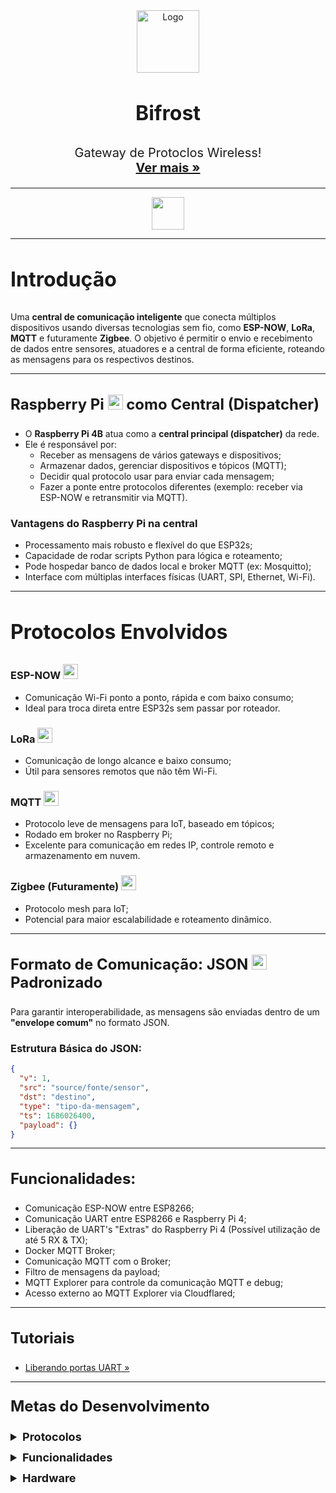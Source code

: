 <!--
<img src="https://oyster.ignimgs.com/mediawiki/apis.ign.com/marvel-studios-cinematic-universe/7/7e/Bifrost1.jpg" style="width:100%; height:200px; object-fit: cover;">

<hr>
-->
<div align="center">
  <a href="http://bifrost.kerlonr.com.br">
    <img src="https://i.ibb.co/Zz7hnGtY/logo-bifrost.png" alt="Logo" width="100" height="100">
  </a>

<h3 align="center" style="font-size:32px;">Bifrost</h3>

  <p align="center" style="font-size:20px;">
    Gateway de Protoclos Wireless!
    <br />
    <a href="https://github.com/thalesgmartins/bifrost"><strong>Ver mais »</strong></a>
    <br>
    <hr>
    <img style="height:52px;" src="https://skillicons.dev/icons?i=python,docker,arduino,raspberrypi&theme=dark" />
    <hr>
</div>

<h3 style="font-size:32px">Introdução</h3>
<p>
  Uma <strong>central de comunicação inteligente</strong> que conecta múltiplos dispositivos usando diversas tecnologias sem fio, como <strong>ESP-NOW</strong>, <strong>LoRa</strong>, <strong>MQTT</strong> e futuramente <strong>Zigbee</strong>. O objetivo é permitir o envio e recebimento de dados entre sensores, atuadores e a central de forma eficiente, roteando as mensagens para os respectivos destinos.
</p>

<hr>

<h3 style="font-size:24px;">Raspberry Pi <img style="height:24px;" src="https://skillicons.dev/icons?i=raspberrypi&theme=dark" /> como Central (Dispatcher)</h3>
<ul>
  <li>O <strong>Raspberry Pi 4B</strong> atua como a <strong>central principal (dispatcher)</strong> da rede.</li>
  <li>Ele é responsável por:
    <ul>
      <li>Receber as mensagens de vários gateways e dispositivos;</li>
      <li>Armazenar dados, gerenciar dispositivos e tópicos (MQTT);</li>
      <li>Decidir qual protocolo usar para enviar cada mensagem;</li>
      <li>Fazer a ponte entre protocolos diferentes (exemplo: receber via ESP-NOW e retransmitir via MQTT).</li>
    </ul>
  </li>
</ul>

<h3>Vantagens do Raspberry Pi</i> na central </h3>
<ul>
  <li>Processamento mais robusto e flexível do que ESP32s;</li>
  <li>Capacidade de rodar scripts Python para lógica e roteamento;</li>
  <li>Pode hospedar banco de dados local e broker MQTT (ex: Mosquitto);</li>
  <li>Interface com múltiplas interfaces físicas (UART, SPI, Ethernet, Wi-Fi).</li>
</ul>
<hr>
  <h3 style="font-size:32px;">Protocolos Envolvidos</h3>
  <div style="">
    <div>
      <h3>ESP-NOW <img style="height:24px; justify-content:center;" src="https://gndtovcc.home.blog/wp-content/uploads/2020/04/2.1-1.png?w=640"></h3>
      <ul>
        <li>Comunicação Wi-Fi ponto a ponto, rápida e com baixo consumo;</li>
        <li>Ideal para troca direta entre ESP32s sem passar por roteador.</li>
      </ul>
    </div>
    <div>
      <h3>LoRa <img style="height:24px; justify-content:center;" src="https://ucarecdn.com/8a5b76a7-5969-43c9-b60e-de8d62824d09/lora%20logo%20white%20transparent.svg" > </img></h3>
      <ul>
        <li>Comunicação de longo alcance e baixo consumo;</li>
        <li>Útil para sensores remotos que não têm Wi-Fi.</li>
      </ul>
    </div>
    <div>
      <h3>MQTT <img style="height:24px; justify-content:center;" src="https://github.com/mqtt/mqttorg-graphics/blob/master/png/mqtt-icon-transparent.png?raw=true"> </h3>
      <ul>
        <li>Protocolo leve de mensagens para IoT, baseado em tópicos;</li>
        <li>Rodado em broker no Raspberry Pi;</li>
        <li>Excelente para comunicação em redes IP, controle remoto e armazenamento em nuvem.</li>
      </ul>
    </div>
    <div>
      <h3>Zigbee (Futuramente) <img style="height:24px; justify-content:center;" src="https://img.icons8.com/?size=512&id=80168&format=png"> </h3>
      <ul>
        <li>Protocolo mesh para IoT;</li>
        <li>Potencial para maior escalabilidade e roteamento dinâmico.</li>
      </ul>
    </div>
  </div>
<hr>
<h3 style="font-size:24px;">Formato de Comunicação: JSON <img src="https://static-00.iconduck.com/assets.00/file-type-json-icon-2044x2048-7l7nm0fy.png" style="height:24px;"> Padronizado  </h3>
<p>Para garantir interoperabilidade, as mensagens são enviadas dentro de um <strong>"envelope comum"</strong> no formato JSON.</p>
<h3>Estrutura Básica do JSON:</h3>

```json
{
  "v": 1,
  "src": "source/fonte/sensor",
  "dst": "destino",
  "type": "tipo-da-mensagem",
  "ts": 1686026400,
  "payload": {}
}
```

<hr>
<h3 style="font-size:24px;">Funcionalidades:</h3>
<ul>
  <li>Comunicação ESP-NOW entre ESP8266;</li>
  <li>Comunicação UART entre ESP8266 e Raspberry Pi 4;</li>
  <li>Liberação de UART's "Extras" do Raspberry Pi 4 (Possível utilização de até 5 RX & TX);</li>
  <li>Docker MQTT Broker;</li>
  <li>Comunicação MQTT com o Broker;</li>
  <li>Filtro de mensagens da payload;</li>
  <li>MQTT Explorer para controle da comunicação MQTT e debug;</li>
  <li>Acesso externo ao MQTT Explorer via Cloudflared;</li>
</ul>
<hr>
<h3 style="font-size:24px;">Tutoriais</h3>
<ul>
  <li style="text-decoration: none;"><a href="dispatcher/UART-Ports.md">Liberando portas UART »</a></li>
</ul>
<hr>
<h3 style="font-size:24px; margin-top: 24px;">Metas do Desenvolvimento</h3>

<details style="margin-bottom: 12px;">
  <summary style="font-size:18px; cursor:pointer;"><strong> Protocolos</strong></summary>
  <ul style="margin-top: 8px;">
    <li><input type="checkbox" disabled> Implementar suporte completo ao <strong>ESP-NOW</strong></li>
    <li><input type="checkbox" disabled> Estabelecer comunicação estável via <strong>LoRa</strong></li>
    <li><input type="checkbox" disabled> Integrar <strong>MQTT</strong> com o broker e tópicos dinâmicos</li>
    <li><input type="checkbox" disabled> Iniciar testes com <strong>Zigbee</strong></li>
  </ul>
</details>

<details style="margin-bottom: 12px;">
  <summary style="font-size:18px; cursor:pointer;"><strong> Funcionalidades</strong></summary>
  <ul style="margin-top: 8px;">
    <li><input type="checkbox" disabled> Biblioteca própria da Bifrost</li>
    <li><input type="checkbox" disabled> Interface web para monitoramento</li>
    <li><input type="checkbox" disabled> Filtro de payloads por tipo e origem</li>
    <li><input type="checkbox" disabled> Roteamento inteligente entre protocolos</li>
    <li><input type="checkbox" disabled> MQTT Explorer para melhor Debug</li>
  </ul>
</details>

<details style="margin-bottom: 12px;">
  <summary style="font-size:18px; cursor:pointer;"><strong> Hardware</strong></summary>
  <ul style="margin-top: 8px;">
    <li><input type="checkbox" disabled> Instalar múltiplos gateways físicos</li>
    <li><input type="checkbox" disabled> Habilitar até 5 UARTs no Raspberry Pi 4</li>
    <li><input type="checkbox" disabled> Testar estabilidade de alimentação dos módulos</li>
    <li><input type="checkbox" disabled> Garantir isolamento entre interfaces físicas</li>
  </ul>
</details>
